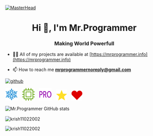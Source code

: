 [![MasterHead](https://1.bp.blogspot.com/-4B918MLaS9o/XXBFXsZ1uMI/AAAAAAAAL7M/Pk4cPjGsZFwczYiMzUQmUJ7b3p9kyvtZgCLcBGAs/s1600/image3.png)](https://mrprogrammer.info)


<h1 align="center">Hi 👋, I'm Mr.Programmer</h1>
<h3 align="center">Making World Powerfull</h3>

- 👨‍💻 All of my projects are available at [https://mrprogrammer.info](https://mrprogrammer.info)

- 📫 How to reach me **mrprogrammernoreply@gmail.com**

[<img src='https://cdn.jsdelivr.net/npm/simple-icons@3.0.1/icons/github.svg' alt='github' height='40'>](https://github.com/krish11022002)  

<a href='https://archiveprogram.github.com/'><img src='https://raw.githubusercontent.com/acervenky/animated-github-badges/master/assets/acbadge.gif' width='40' height='40'></a> <a href='https://docs.github.com/en/developers'><img src='https://raw.githubusercontent.com/acervenky/animated-github-badges/master/assets/devbadge.gif' width='40' height='40'></a> <a href='https://github.com/pricing'><img src='https://raw.githubusercontent.com/acervenky/animated-github-badges/master/assets/pro.gif' width='40' height='40'></a> <a href='https://stars.github.com/'><img src='https://raw.githubusercontent.com/acervenky/animated-github-badges/master/assets/starbadge.gif' width='35' height='35'></a> <a href='https://docs.github.com/en/github/supporting-the-open-source-community-with-github-sponsors'><img src='https://raw.githubusercontent.com/acervenky/animated-github-badges/master/assets/sponsorbadge.gif' width='35' height='35'></a> 

![Mr.Programmer GitHub stats](https://github-readme-stats.vercel.app/api?username=krish11022002&show_icons=true&theme=radical)

<p><img align="center" src="https://github-readme-streak-stats.herokuapp.com/?user=krish11022002&" alt="krish11022002" /></p>
<p><img align="left" src="https://github-readme-stats.vercel.app/api/top-langs?username=krish11022002&show_icons=true&locale=en&layout=compact" alt="krish11022002" /></p>
